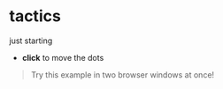 # tactics

just starting

- **click** to move the dots

> Try this example in two browser windows at once!
